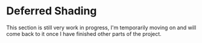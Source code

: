 # Deferred Shading
 This section is still very work in progress, I'm temporarily moving on and will come back to it once I have finished other parts of the project.
